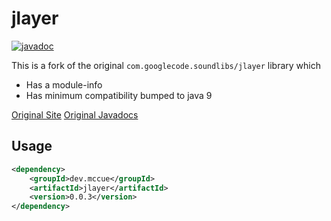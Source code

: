 # jlayer

[![javadoc](https://javadoc.io/badge2/dev.mccue/jlayer/javadoc.svg)](https://javadoc.io/doc/dev.mccue/jlayer)

This is a fork of the original `com.googlecode.soundlibs/jlayer` library which

* Has a module-info
* Has minimum compatibility bumped to java 9

[Original Site](https://web.archive.org/web/20210108055829/http://www.javazoom.net/javalayer/javalayer.html)
[Original Javadocs](https://web.archive.org/web/20200129011439/http://www.javazoom.net/javalayer/docs/docs1.0/index.html)

## Usage

```xml
<dependency>
    <groupId>dev.mccue</groupId>
    <artifactId>jlayer</artifactId>
    <version>0.0.3</version>
</dependency>
```


